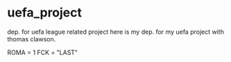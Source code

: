 # uefa_project
dep. for uefa league related project
here is my dep. for my uefa project with thomas clawson.

ROMA = 1
FCK = "LAST"
